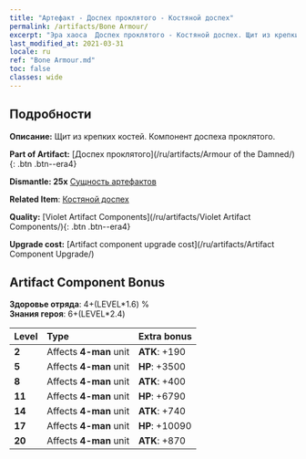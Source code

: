 ```yaml
---
title: "Артефакт - Доспех проклятого - Костяной доспех"
permalink: /artifacts/Bone Armour/
excerpt: "Эра хаоса  Доспех проклятого - Костяной доспех. Щит из крепких костей. Компонент доспеха проклятого."
last_modified_at: 2021-03-31
locale: ru
ref: "Bone Armour.md"
toc: false
classes: wide
---
```




## Подробности

 **Описание:** Щит из крепких костей. Компонент доспеха проклятого.

 **Part of Artifact:** [Доспех проклятого](/ru/artifacts/Armour of the Damned/){: .btn .btn--era4}

 **Dismantle: 25x** [Сущность артефактов](/ru/Items/con_905/)

 **Related Item**: [Костяной доспех](/ru/Items/art_124/)

 **Quality:** [Violet Artifact Components](/ru/artifacts/Violet Artifact Components/){: .btn .btn--era4}

 **Upgrade cost:** [Artifact component upgrade cost](/ru/artifacts/Artifact Component Upgrade/)

## Artifact Component Bonus

  **Здоровье отряда**: 4+(LEVEL\*1.6) %<br/>**Знания героя**: 6+(LEVEL\*2.4)

  |  Level  | Type |    Extra bonus  | 
  |:--------|:-----|:----------------| 
  | **2** | Affects **4-man** unit | **ATK**: +190 | 
  | **5** | Affects **4-man** unit | **HP**: +3500 | 
  | **8** | Affects **4-man** unit | **ATK**: +400 | 
  | **11** | Affects **4-man** unit | **HP**: +6790 | 
  | **14** | Affects **4-man** unit | **ATK**: +740 | 
  | **17** | Affects **4-man** unit | **HP**: +10090 | 
  | **20** | Affects **4-man** unit | **ATK**: +870 | 
